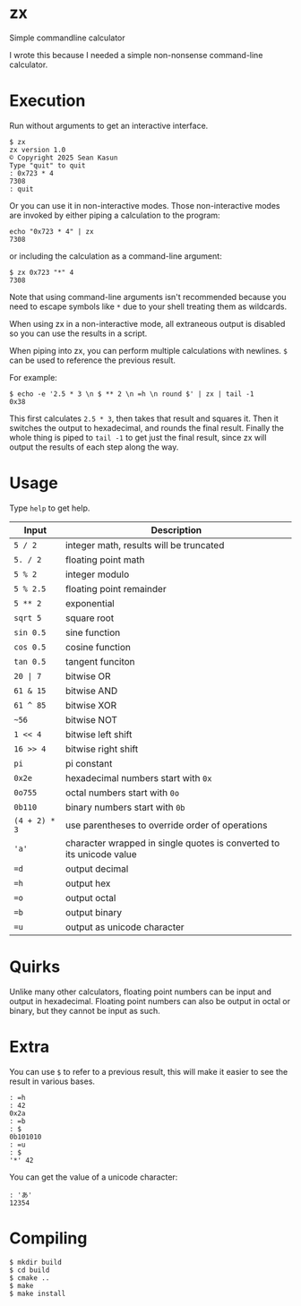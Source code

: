 # zx
Simple commandline calculator

I wrote this because I needed a simple non-nonsense command-line calculator.

# Execution

Run without arguments to get an interactive interface.

```shell
$ zx
zx version 1.0
© Copyright 2025 Sean Kasun
Type "quit" to quit
: 0x723 * 4
7308
: quit
```

Or you can use it in non-interactive modes.  Those non-interactive
modes are invoked by either piping a calculation to the program:
```shell
echo "0x723 * 4" | zx
7308
```

or including the calculation as a command-line argument:
```shell
$ zx 0x723 "*" 4
7308
```

Note that using command-line arguments isn't recommended because you need to escape
symbols like `*` due to your shell treating them as wildcards.

When using zx in a non-interactive mode, all extraneous output is disabled so you can use the results
in a script.

When piping into zx, you can perform multiple calculations with newlines. `$` can be used to reference
the previous result.

For example:
```shell
$ echo -e '2.5 * 3 \n $ ** 2 \n =h \n round $' | zx | tail -1
0x38
```
This first calculates `2.5 * 3`, then takes that result and squares it.  Then it switches the output
to hexadecimal, and rounds the final result.  Finally the whole thing is piped to `tail -1` to get
just the final result, since zx will output the results of each step along the way.

# Usage

Type `help` to get help.

|Input|Description|
|-----|-----------|
|`5 / 2` | integer math, results will be truncated |
|`5. / 2` | floating point math |
|`5 % 2` | integer modulo |
|`5 % 2.5` | floating point remainder |
|`5 ** 2` | exponential |
|`sqrt 5` | square root |
|`sin 0.5` | sine function |
|`cos 0.5` | cosine function |
|`tan 0.5` | tangent funciton |
|`20 \| 7` | bitwise OR |
|`61 & 15` | bitwise AND |
|`61 ^ 85` | bitwise XOR |
|`~56` | bitwise NOT |
|`1 << 4` | bitwise left shift |
|`16 >> 4` | bitwise right shift |
|`pi` | pi constant |
|`0x2e` | hexadecimal numbers start with `0x` |
|`0o755` | octal numbers start with `0o` |
|`0b110` | binary numbers start with `0b` |
|`(4 + 2) * 3` | use parentheses to override order of operations |
|`'a'` | character wrapped in single quotes is converted to its unicode value |
|`=d` | output decimal |
|`=h` | output hex |
|`=o` | output octal |
|`=b` | output binary |
|`=u` | output as unicode character |

# Quirks

Unlike many other calculators, floating point numbers can be input and output in hexadecimal.
Floating point numbers can also be output in octal or binary, but they cannot be input as such.

# Extra

You can use `$` to refer to a previous result, this will make it easier to see the result in
various bases.
```shell
: =h
: 42
0x2a
: =b
: $
0b101010
: =u
: $
'*' 42
```

You can get the value of a unicode character:
```shell
: 'あ'
12354
```

# Compiling

```shell
$ mkdir build
$ cd build
$ cmake ..
$ make
$ make install
```
